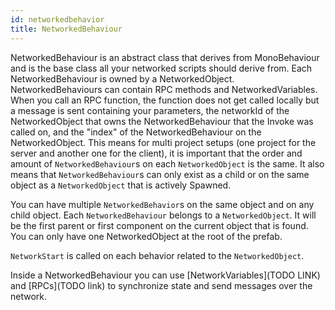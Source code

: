 ```yaml
---
id: networkedbehavior
title: NetworkedBehaviour
---
```


NetworkedBehaviour is an abstract class that derives from MonoBehaviour and is the base class all your networked scripts should derive from. Each NetworkedBehaviour is owned by a NetworkedObject. NetworkedBehaviours can contain RPC methods and NetworkedVariables. When you call an RPC function, the function does not get called locally but a message is sent containing your parameters, the networkId of the NetworkedObject that owns the NetworkedBehaviour that the Invoke was called on, and the "index" of the NetworkedBehaviour on the NetworkedObject.
This means for multi project setups (one project for the server and another one for the client), it is important that the order and amount of `NetworkedBehaviour`s on each `NetworkedObject` is the same. It also means that `NetworkedBehaviour`s can only exist as a child or on the same object as a `NetworkedObject` that is actively Spawned.

You can have multiple `NetworkedBehavior`s on the same object and on any child object. Each `NetworkedBehaviour` belongs to a `NetworkedObject`. It will be the first parent or first component on the current object that is found. You can only have one NetworkedObject at the root of the prefab.

`NetworkStart` is called on each behavior related to the `NetworkedObject`.

Inside a NetworkedBehaviour you can use [NetworkVariables](TODO LINK) and [RPCs](TODO link) to synchronize state and send messages over the network.
